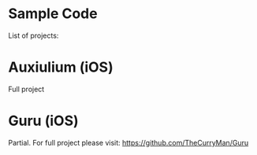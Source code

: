 Sample Code
=============

List of projects:

# Auxiulium (iOS)
Full project

# Guru (iOS)
Partial. For full project please visit: https://github.com/TheCurryMan/Guru


